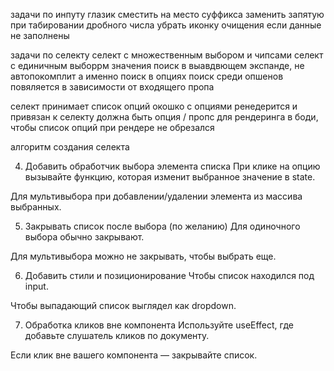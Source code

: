 задачи по инпуту
глазик сместить на место суффикса
заменить запятую при табировании дробного числа
убрать иконку очищения если данные не заполнены

задачи по селекту
селект с множественным выбором и чипсами
селект с единичным выборрм значения
поиск в выавдвющем экспанде, не автопокомплит а именно поиск в опциях
поиск среди опшенов повяляется в зависимости от входящего пропа

селект принимает список опций
окошко с опциями ренедерится и привязан к селекту
должна быть опция / пропс для рендеринга в боди, чтобы список опций при рендере не обрезался




алгоритм создания селекта


4. Добавить обработчик выбора элемента списка
   При клике на опцию вызывайте функцию, которая изменит выбранное значение в state.

Для мультивыбора при добавлении/удалении элемента из массива выбранных.

5. Закрывать список после выбора (по желанию)
   Для одиночного выбора обычно закрывают.

Для мультивыбора можно не закрывать, чтобы выбрать еще.

6. Добавить стили и позиционирование
   Чтобы список находился под input.

Чтобы выпадающий список выглядел как dropdown.

7. Обработка кликов вне компонента
   Используйте useEffect, где добавьте слушатель кликов по документу.

Если клик вне вашего компонента — закрывайте список.


